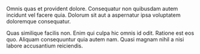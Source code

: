 Omnis quas et provident dolore. Consequatur non quibusdam autem incidunt vel facere quia. Dolorum sit aut a aspernatur ipsa voluptatem doloremque consequatur.
 Quas similique facilis non. Enim qui culpa hic omnis id odit. Ratione est eos quo. Aliquam consequuntur quia autem nam. Quasi magnam nihil a nisi labore accusantium reiciendis.